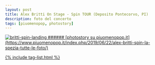 ```yaml
---
layout: post
title: Alex Britti On Stage - Spin TOUR (Deposito Pontecorvo, PI)
description: foto del concerto
tags: [piuomenopop, photostory]
---
```


<a href="https://www.piuomenopop.it/index.php/2019/06/22/alex-britti-spin-la-spezia-tutte-le-foto/" >
<img alt="britti-spin-landing" src="https://res.cloudinary.com/lorenzoantei-github-io/image/upload/v1599206155/live/alex_britti_13_jwoj4y.jpg">
###### [photostory su piuomenopop.it](https://www.piuomenopop.it/index.php/2019/06/22/alex-britti-spin-la-spezia-tutte-le-foto/)

{% include tag-list.html %}
